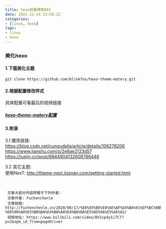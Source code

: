 ```yaml
---
title: hexo部署博客002  
date: 2021-11-14 13:58:22  
categories:  
- [linux, hexo]  
tags:  
- linux
- hexo
---
```


### 美化hexo

#### 1.下载美化主题

`git clone https://github.com/blinkfox/hexo-theme-matery.git`

#### 2.根据配置修改样式

具体配置可看最后的视频链接

##### [hexo-theme-matery配置](https://gitee.com/yafine66/hexo-theme-matery)

#### 3.附录

3.1 魔改链接:  
https://blog.csdn.net/cungudafa/article/details/106278206  
https://www.jianshu.com/p/2e6ae2123d57  
https://juejin.cn/post/6844904132608786446  

3.2 其它主题:  
使用NexT: http://theme-next.iissnan.com/getting-started.html

&nbsp;

```
 文章大部分内容转载于下列作者:
 文章作者: Fuchenchenle
 文章链接: http://fuchenchenle.cn/2020/08/17/%E8%85%BE%E8%AE%AF%E4%BA%91%EF%BC%8Bhexo-%E6%90%AD%E5%BB%BA%E4%B8%AA%E4%BA%BA%E5%8D%9A%E5%AE%A2/
 视频地址: https://www.bilibili.com/video/BV1cp4y1i7C7?p=2&spm_id_from=pageDriver
```